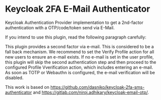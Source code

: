 # Keycloak 2FA E-Mail Authenticator

Keycloak Authentication Provider implementation to get a 2nd-factor authentication with a OTP/code/token send via E-Mail.

If you intend to use this plugin, read the following paragraph carefully:

This plugin provides a second factor via e-mail. This is considered to be a fall back mechanism. We recommend to set the Verify Profile action for all new users to ensure an e-mail exists. If no e-mail is set in the user profile, this plugin will skip the second authentication step and then proceed to the configured Profile Vverification action, which includes entering an e-mail. As soon as TOTP or Webauthn is configured, the e-mail verification will be disabled.

This work is based on https://github.com/dasniko/keycloak-2fa-sms-authenticator and https://gitlab.com/niroj.adhikary/keycloak-email-otp/.
